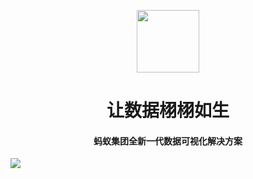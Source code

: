 <p align="center">
  <a href="https://antv.vision">
    <img width="100" src="https://gw.alipayobjects.com/zos/bmw-prod/b52d9055-5dda-4765-8a1f-55652519551e.svg">
  </a>
</p>

<h1 align="center">让数据栩栩如生</h1>
<h4 align="center">蚂蚁集团全新一代数据可视化解决方案</h4>

![](https://gw.alipayobjects.com/mdn/rms_08e378/afts/img/A*ZhzDQLMyYlYAAAAAAAAAAABkARQnAQ)
